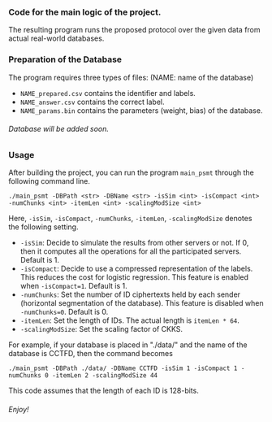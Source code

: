 ### Code for the main logic of the project.

The resulting program runs the proposed protocol over the given data from actual real-world databases.

### Preparation of the Database

The program requires three types of files: (NAME: name of the database)

- `NAME_prepared.csv` contains the identifier and labels.
- `NAME_answer.csv` contains the correct label.
- `NAME_params.bin` contains the parameters (weight, bias) of the database.

###### Database will be added soon.

### Usage

After building the project, you can run the program `main_psmt` through the following command line.

```
./main_psmt -DBPath <str> -DBName <str> -isSim <int> -isCompact <int> -numChunks <int> -itemLen <int> -scalingModSize <int>
```

Here, `-isSim`, `-isCompact`, `-numChunks`, `-itemLen`, `-scalingModSize` denotes the following setting. 

- `-isSim`: Decide to simulate the results from other servers or not. If 0, then it computes all the operations for all the participated servers. Default is 1.
- `-isCompact`: Decide to use a compressed representation of the labels. This reduces the cost for logistic regression. This feature is enabled when `-isCompact=1`. Default is 1.
- `-numChunks`: Set the number of ID ciphertexts held by each sender (horizontal segmentation of the database). This feature is disabled when `-numChunks=0`. Default is 0.
- `-itemLen`: Set the length of IDs. The actual length is `itemLen * 64`.
- `-scalingModSize`: Set the scaling factor of CKKS.

For example, if your database is placed in "./data/" and the name of the database is CCTFD, then the command becomes

```
./main_psmt -DBPath ./data/ -DBName CCTFD -isSim 1 -isCompact 1 -numChunks 0 -itemLen 2 -scalingModSize 44
```

This code assumes that the length of each ID is 128-bits.


###### Enjoy!

